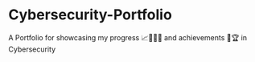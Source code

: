 # Cybersecurity-Portfolio
A Portfolio for showcasing my progress 📈🧗🏾‍♂️ and achievements 🥇🏆 in Cybersecurity  
